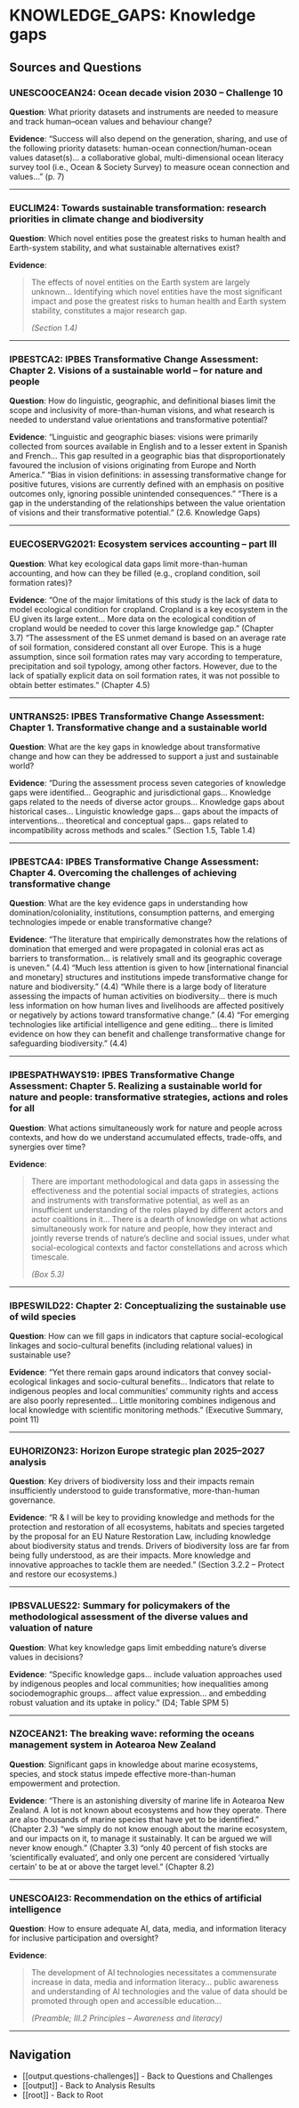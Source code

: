 # KNOWLEDGE_GAPS: Knowledge gaps

## Sources and Questions

### UNESCOOCEAN24: Ocean decade vision 2030 – Challenge 10

**Question**: What priority datasets and instruments are needed to measure and track human–ocean values and behaviour change?

**Evidence**: “Success will also depend on the generation, sharing, and use of the following priority datasets: human-ocean connection/human-ocean values dataset(s)... a collaborative global, multi-dimensional ocean literacy survey tool (i.e., Ocean & Society Survey) to measure ocean connection and values...” (p. 7)

---

### EUCLIM24: Towards sustainable transformation: research priorities in climate change and biodiversity

**Question**: Which novel entities pose the greatest risks to human health and Earth-system stability, and what sustainable alternatives exist?

**Evidence**: 

> The effects of novel entities on the Earth system are largely unknown... Identifying which novel entities have the most significant impact and pose the greatest risks to human health and Earth system stability, constitutes a major research gap.
>
> *(Section 1.4)*



---

### IPBESTCA2: IPBES Transformative Change Assessment: Chapter 2. Visions of a sustainable world – for nature and people

**Question**: How do linguistic, geographic, and definitional biases limit the scope and inclusivity of more-than-human visions, and what research is needed to understand value orientations and transformative potential?

**Evidence**: “Linguistic and geographic biases: visions were primarily collected from sources available in English and to a lesser extent in Spanish and French… This gap resulted in a geographic bias that disproportionately favoured the inclusion of visions originating from Europe and North America.” “Bias in vision definitions: in assessing transformative change for positive futures, visions are currently defined with an emphasis on positive outcomes only, ignoring possible unintended consequences.” “There is a gap in the understanding of the relationships between the value orientation of visions and their transformative potential.” (2.6. Knowledge Gaps)

---

### EUECOSERVG2021: Ecosystem services accounting – part III

**Question**: What key ecological data gaps limit more-than-human accounting, and how can they be filled (e.g., cropland condition, soil formation rates)?

**Evidence**: “One of the major limitations of this study is the lack of data to model ecological condition for cropland. Cropland is a key ecosystem in the EU given its large extent… More data on the ecological condition of cropland would be needed to cover this large knowledge gap.” (Chapter 3.7)
“The assessment of the ES unmet demand is based on an average rate of soil formation, considered constant all over Europe. This is a huge assumption, since soil formation rates may vary according to temperature, precipitation and soil typology, among other factors. However, due to the lack of spatially explicit data on soil formation rates, it was not possible to obtain better estimates.” (Chapter 4.5)

---

### UNTRANS25: IPBES Transformative Change Assessment: Chapter 1. Transformative change and a sustainable world

**Question**: What are the key gaps in knowledge about transformative change and how can they be addressed to support a just and sustainable world?

**Evidence**: “During the assessment process seven categories of knowledge gaps were identified... Geographic and jurisdictional gaps... Knowledge gaps related to the needs of diverse actor groups... Knowledge gaps about historical cases... Linguistic knowledge gaps... gaps about the impacts of interventions... theoretical and conceptual gaps... gaps related to incompatibility across methods and scales.” (Section 1.5, Table 1.4)

---

### IPBESTCA4: IPBES Transformative Change Assessment: Chapter 4. Overcoming the challenges of achieving transformative change

**Question**: What are the key evidence gaps in understanding how domination/coloniality, institutions, consumption patterns, and emerging technologies impede or enable transformative change?

**Evidence**: “The literature that empirically demonstrates how the relations of domination that emerged and were propagated in colonial eras act as barriers to transformation… is relatively small and its geographic coverage is uneven.” (4.4)
“Much less attention is given to how [international financial and monetary] structures and institutions impede transformative change for nature and biodiversity.” (4.4)
“While there is a large body of literature assessing the impacts of human activities on biodiversity… there is much less information on how human lives and livelihoods are affected positively or negatively by actions toward transformative change.” (4.4)
“For emerging technologies like artificial intelligence and gene editing… there is limited evidence on how they can benefit and challenge transformative change for safeguarding biodiversity.” (4.4)

---

### IPBESPATHWAYS19: IPBES Transformative Change Assessment: Chapter 5. Realizing a sustainable world for nature and people: transformative strategies, actions and roles for all

**Question**: What actions simultaneously work for nature and people across contexts, and how do we understand accumulated effects, trade-offs, and synergies over time?

**Evidence**: 

> There are important methodological and data gaps in assessing the effectiveness and the potential social impacts of strategies, actions and instruments with transformative potential, as well as an insufficient understanding of the roles played by different actors and actor coalitions in it... There is a dearth of knowledge on what actions simultaneously work for nature and people, how they interact and jointly reverse trends of nature’s decline and social issues, under what social-ecological contexts and factor constellations and across which timescale.
>
> *(Box 5.3)*



---

### IBPESWILD22: Chapter 2: Conceptualizing the sustainable use of wild species

**Question**: How can we fill gaps in indicators that capture social-ecological linkages and socio-cultural benefits (including relational values) in sustainable use?

**Evidence**: “Yet there remain gaps around indicators that convey social-ecological linkages and socio-cultural benefits... Indicators that relate to indigenous peoples and local communities’ community rights and access are also poorly represented... Little monitoring combines indigenous and local knowledge with scientific monitoring methods.” (Executive Summary, point 11)

---

### EUHORIZON23: Horizon Europe strategic plan 2025–2027 analysis

**Question**: Key drivers of biodiversity loss and their impacts remain insufficiently understood to guide transformative, more-than-human governance.

**Evidence**: “R & I will be key to providing knowledge and methods for the protection and restoration of all ecosystems, habitats and species targeted by the proposal for an EU Nature Restoration Law, including knowledge about biodiversity status and trends. Drivers of biodiversity loss are far from being fully understood, as are their impacts. More knowledge and innovative approaches to tackle them are needed.” (Section 3.2.2 – Protect and restore our ecosystems.)

---

### IPBSVALUES22: Summary for policymakers of the methodological assessment of the diverse values and valuation of nature

**Question**: What key knowledge gaps limit embedding nature’s diverse values in decisions?

**Evidence**: “Specific knowledge gaps... include valuation approaches used by indigenous peoples and local communities; how inequalities among sociodemographic groups... affect value expression... and embedding robust valuation and its uptake in policy.” (D4; Table SPM 5)

---

### NZOCEAN21: The breaking wave: reforming the oceans management system in Aotearoa New Zealand

**Question**: Significant gaps in knowledge about marine ecosystems, species, and stock status impede effective more-than-human empowerment and protection.

**Evidence**: “There is an astonishing diversity of marine life in Aotearoa New Zealand. A lot is not known about ecosystems and how they operate. There are also thousands of marine species that have yet to be identified.” (Chapter 2.3)
“we simply do not know enough about the marine ecosystem, and our impacts on it, to manage it sustainably. It can be argued we will never know enough.” (Chapter 3.3)
“only 40 percent of fish stocks are ‘scientifically evaluated’, and only one percent are considered ‘virtually certain’ to be at or above the target level.” (Chapter 8.2)

---

### UNESCOAI23: Recommendation on the ethics of artificial intelligence

**Question**: How to ensure adequate AI, data, media, and information literacy for inclusive participation and oversight?

**Evidence**: 

> The development of AI technologies necessitates a commensurate increase in data, media and information literacy... public awareness and understanding of AI technologies and the value of data should be promoted through open and accessible education...
>
> *(Preamble; III.2 Principles – Awareness and literacy)*



---

## Navigation

- [[output.questions-challenges]] - Back to Questions and Challenges
- [[output]] - Back to Analysis Results
- [[root]] - Back to Root
